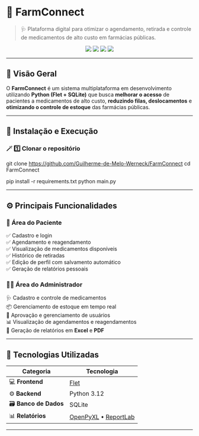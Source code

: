 # 💊 **FarmConnect**  
> 🩺 Plataforma digital para otimizar o agendamento, retirada e controle de medicamentos de alto custo em farmácias públicas.

<p align="center">
  <img src="https://img.shields.io/badge/Python-3.10%2B-blue?logo=python&logoColor=white" />
  <img src="https://img.shields.io/badge/Flet-Framework-green?logo=flet&logoColor=white" />
  <img src="https://img.shields.io/badge/SQLite-Database-lightgrey?logo=sqlite&logoColor=white" />
  <img src="https://img.shields.io/badge/Status-Em%20Desenvolvimento-yellow?style=flat-square" />
</p>

---

## 🧭 **Visão Geral**

O **FarmConnect** é um sistema multiplataforma em desenvolvimento utilizando **Python (Flet + SQLite)** que busca **melhorar o acesso** de pacientes a medicamentos de alto custo, **reduzindo filas, deslocamentos** e **otimizando o controle de estoque** das farmácias públicas.

---

## 🧩 **Instalação e Execução**

### 🪄 1️⃣ Clonar o repositório
git clone https://github.com/Guilherme-de-Melo-Werneck/FarmConnect
cd FarmConnect

pip install -r requirements.txt
python main.py

---

## ⚙️ **Principais Funcionalidades**

### 👥 Área do Paciente
✅ Cadastro e login  
✅ Agendamento e reagendamento  
✅ Visualização de medicamentos disponíveis  
✅ Histórico de retiradas  
✅ Edição de perfil com salvamento automático  
✅ Geração de relatórios pessoais  

### 🧑‍⚕️ Área do Administrador
🩺 Cadastro e controle de medicamentos  
📦 Gerenciamento de estoque em tempo real  
🧾 Aprovação e gerenciamento de usuários  
📊 Visualização de agendamentos e reagendamentos  
📂 Geração de relatórios em **Excel** e **PDF**

---

## 🧩 **Tecnologias Utilizadas**

| Categoria | Tecnologia |
|------------|-------------|
| 💻 **Frontend** | [Flet](https://flet.dev) |
| ⚙️ **Backend** | Python 3.12 |
| 🗃️ **Banco de Dados** | SQLite |
| 📊 **Relatórios** | [OpenPyXL](https://openpyxl.readthedocs.io/en/stable/) • [ReportLab](https://www.reportlab.com/dev/docs/) |

---

